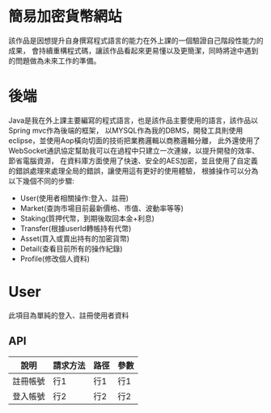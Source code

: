 # 簡易加密貨幣網站
該作品是因想提升自身撰寫程式語言的能力在外上課的一個驗證自己階段性能力的成果，
會持續重構程式碼，讓該作品看起來更易懂以及更簡潔，同時將途中遇到的問題做為未來工作的準備。
# 後端
Java是我在外上課主要編寫的程式語言，也是該作品主要使用的語言，該作品以Spring mvc作為後端的框架，
以MYSQL作為我的DBMS，開發工具則使用eclipse，並使用Aop橫向切面的技術把業務邏輯以商務邏輯分離，
此外還使用了WebSocket通訊協定幫助我可以在過程中只建立一次連線，以提升開發的效率、節省電腦資源，
在資料庫方面使用了快速、安全的AES加密，並且使用了自定義的錯誤處理來處理全局的錯誤，讓使用這有更好的使用體驗，
根據操作可以分為以下幾個不同的步驟:
* User(使用者相關操作:登入、註冊)
* Market(查詢市場目前最新價格、市值、波動率等等)
* Staking(質押代幣，到期後取回本金+利息)
* Transfer(根據userId轉帳持有代幣)
* Asset(買入或賣出持有的加密貨幣)
* Detail(查看目前所有的操作紀錄)
* Profile(修改個人資料)
# User
此項目為單純的登入、註冊使用者資料
## API
| 說明 | 請求方法 | 路徑 | 參數 |
|-----|-----|-----|-----|
| 註冊帳號 | 行1 | 行1 | 行1 |
| 登入帳號 | 行2 | 行2 | 行2 |
